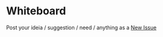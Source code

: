 # Whiteboard

Post your ideia / suggestion / need / anything as a [New Issue](https://github.com/OpenCraft/Whiteboard/issues/new)
